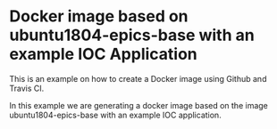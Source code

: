 # Docker image based on ubuntu1804-epics-base with an example IOC Application

This is an example on how to create a Docker image using Github and Travis CI.

In this example we are generating a docker image based on the image ubuntu1804-epics-base with an example IOC application.
